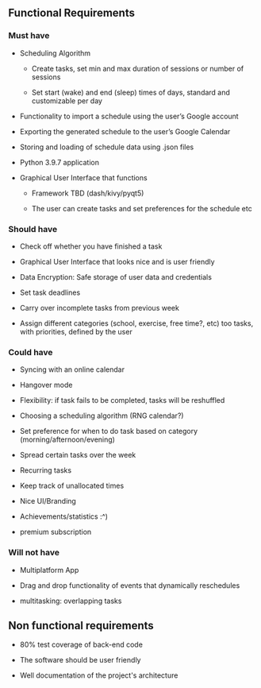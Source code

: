 ## Functional Requirements
### Must have

-   Scheduling Algorithm

	-   Create tasks, set min and max duration of sessions or number of sessions
    
	-   Set start (wake) and end (sleep) times of days, standard and customizable per day

-   Functionality to import a schedule using the user’s Google account
    
-   Exporting the generated schedule to the user’s Google Calendar
    
-   Storing and loading of schedule data using .json files
    
-   Python 3.9.7 application
    
-   Graphical User Interface that functions

	-   Framework TBD (dash/kivy/pyqt5)
    
	-   The user can create tasks and set preferences for the schedule etc
    

### Should have

-   Check off whether you have finished a task
    
-   Graphical User Interface that looks nice and is user friendly
    
-   Data Encryption: Safe storage of user data and credentials
    
-   Set task deadlines
    
-   Carry over incomplete tasks from previous week
    
-   Assign different categories (school, exercise, free time?, etc) too tasks, with priorities, defined by the user
    

### Could have

-   Syncing with an online calendar
    
-   Hangover mode
    
-   Flexibility: if task fails to be completed, tasks will be reshuffled
    
-   Choosing a scheduling algorithm (RNG calendar?)
    
-   Set preference for when to do task based on category (morning/afternoon/evening)
    
-   Spread certain tasks over the week
    
-   Recurring tasks
    
-   Keep track of unallocated times
    
-   Nice UI/Branding
    
-   Achievements/statistics :^)
    
-   premium subscription
    

### Will not have

-   Multiplatform App
    
-   Drag and drop functionality of events that dynamically reschedules
    
-   multitasking: overlapping tasks
    

## Non functional requirements 

-   80% test coverage of back-end code
    
-   The software should be user friendly

-   Well documentation of the project's architecture